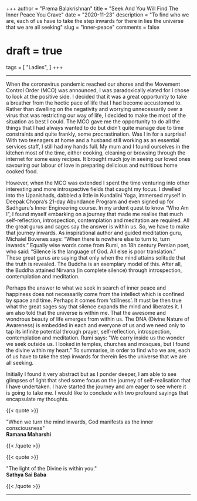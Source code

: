 +++
author = "Prema Balakrishnan"
title = "Seek And You Will Find The Inner Peace You Crave"
date = "2020-11-23"
description = "To find who we are, each of us have to take the step inwards for there in lies the universe that we are all seeking"
slug = "inner-peace"
comments = false
# draft = true
tags = [
    "Ladies",
]
+++

---

When the coronavirus pandemic reached our shores and the Movement Control Order (MCO) was announced, I was paradoxically elated for I chose to look at the positive side. I decided that it was a great opportunity to take a breather from the hectic pace of life that I had become accustomed to. Rather than dwelling on the negativity and worrying unnecessarily over a virus that was restricting our way of life, I decided to make the most of the situation as best I could. The MCO gave me the opportunity to do all the things that I had always wanted to do but didn’t quite manage due to time constraints and quite frankly, some procrastination. Was I in for a surprise! With two teenagers at home and a husband still working as an essential services staff, I still had my hands full. My mum and I found ourselves in the kitchen most of the time, either cooking, cleaning or browsing through the internet for some easy recipes. It brought much joy in seeing our loved ones savouring our labour of love in preparing delicious and nutritious home cooked food.

However, when the MCO was extended I spent the time venturing into other interesting and more introspective fields that caught my focus. I dwelled into the Upanishads, dabbled a little in Kundalini Yoga, immersed myself in Deepak Chopra’s 21-day Abundance Program and even signed up for Sadhguru’s Inner Engineering course. In my ardent quest to know “Who Am I”, I found myself embarking on a journey that made me realise that much self-reflection, introspection, contemplation and meditation are required. All the great gurus and sages say the answer is within us. So, we have to make that journey inwards. As inspirational author and guided meditation guru, Michaiel Bovenes says: “When there is nowhere else to turn to, turn inwards.” Equally wise words come from Rumi, an 18h century Persian poet, who said: “Silence is the language of God. All else is poor translation.” These great gurus are saying that only when the mind attains solitude that the truth is revealed. The Buddha is an exemplary model of this. After all, the Buddha attained Nirvana (in complete silence) through introspection, contemplation and meditation.

Perhaps the answer to what we seek in search of inner peace and happiness does not necessarily come from the intellect which is confined by space and time. Perhaps it comes from ‘stillness’. It must be then true what the great sages say that silence expands the mind and liberates it. I am also told that the universe is within me.  That the awesome and wondrous beauty of life emerges from within us. The DNA (Divine Nature of Awareness) is embedded in each and everyone of us and we need only to tap its infinite potential through prayer, self-reflection, introspection, contemplation and meditation. Rumi says: “We carry inside us the wonder we seek outside us. I looked in temples, churches and mosques, but I found the divine within my heart.” To summarise, in order to find who we are, each of us have to take the step inwards for therein lies the universe that we are all seeking.

Initially I found it very abstract but as I ponder deeper, I am able to see glimpses of light that shed some focus on the journey of self-realisation that I have undertaken. I have started the journey and am eager to see where it is going to take me. I would like to conclude with two profound sayings that encapsulate my thoughts.

{{< quote >}}
<p>"When we turn the mind inwards, God manifests as the inner consciousness"<br />
<span style="font-weight:bold;">Ramana Maharshi</span></p>
{{< /quote >}}

{{< quote >}}
<p>"The light of the Divine is within you."<br />
<span style="font-weight:bold;">Sathya Sai Baba</span></p>
{{< /quote >}}

<br>

---